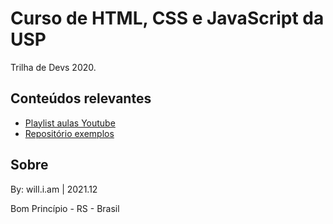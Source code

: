 # Curso de HTML, CSS e JavaScript da USP

Trilha de Devs 2020.

## Conteúdos relevantes

- [Playlist aulas Youtube](https://www.youtube.com/playlist?list=PLJDZ4FAZLYfg2Ju84U1xrFRMkdT-Yf8dT)
- [Repositório exemplos](https://github.com/indigotech/css-course-examples)


## Sobre

By: will.i.am | 2021.12

Bom Princípio - RS - Brasil